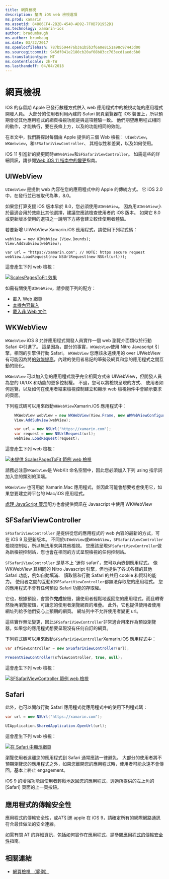 ```yaml
---
title: 網頁檢視
description: 釐清 iOS web 檢視選項
ms.prod: xamarin
ms.assetid: 84886CF4-2B2B-4540-AD92-7F0B791952D1
ms.technology: xamarin-ios
author: bradumbaugh
ms.author: brumbaug
ms.date: 03/22/2017
ms.openlocfilehash: 787b5594476b3a1b5b3f6a0e8151a98c97443d00
ms.sourcegitcommit: 945df041e2180cb20af08b83cc703ecd1aedc6b0
ms.translationtype: MT
ms.contentlocale: zh-TW
ms.lasthandoff: 04/04/2018
---
```

# <a name="web-views"></a>網頁檢視

IOS 的存留期 Apple 已發行數種方式併入 web 應用程式中的檢視功能的應用程式開發人員。 大部分的使用者利用內建的 Safari 網頁瀏覽器在 iOS 裝置上，所以預期會從其他應用程式的網頁檢視功能是與這項體驗一致。 他們期望應用程式相同的動作，才能執行，要在長條上方，以及的功能相同的效能。

在本文中，我們將探討每個由 Apple 提供的三個 Web 檢視： `UIWebView`， `WKWebview`，和`SFSafariViewController`、 其相似性和差異，以及如何使用。 

iOS 11 引進新的變更同時`WKWebView`和`SFSafariViewController`。 如需這些的詳細資訊，請參閱[Web iOS 11 指南中的變更](~/ios/platform/introduction-to-ios11/web.md)指南。

## <a name="uiwebview"></a>UIWebView

`UIWebView` 是提供 web 內容在您的應用程式中的 Apple 的傳統方式。 它 iOS 2.0 中，在發行並已被取代為準，8.0。

如果您打算支援 iOS 版本早於 8.0，您必須使用`UIWebView`。 因為用`UIWebView`小於最適合用於效能比其他選擇，建議您應該檢查使用者的 iOS 版本。 如果它 8.0 或更新版本使用的選項之一說明下方將會建立較佳使用者體驗。
 
若要新增 UIWebView Xamarin.iOS 應用程式，請使用下列程式碼：
 
```
webView = new UIWebView (View.Bounds);
View.AddSubview(webView);

var url = "https://xamarin.com"; // NOTE: https secure request
webView.LoadRequest(new NSUrlRequest(new NSUrl(url)));
```

這會產生下列 web 檢視：

[![](uiwebview-images/webview.png "ScalesPagesToFit 效果")](uiwebview-images/webview.png#lightbox)

如需有關使用`UIWebView`，請參閱下列的配方：


- [載入 Web 網頁](https://developer.xamarin.com/recipes/ios/content_controls/web_view/load_a_web_page/)
- [本機內容載入](https://developer.xamarin.com/recipes/ios/content_controls/web_view/load_local_content/)
- [載入非 Web 文件](https://developer.xamarin.com/recipes/ios/content_controls/web_view/load_non-web_documents/)

## <a name="wkwebview"></a>WKWebView

`WKWebView` iOS 8 允許應用程式開發人員實作一個 web 瀏覽介面類似於行動 Safari 中引進了。 這是因為，部分的事實，`WKWebView`使用 Nitro Javascript 引擎，相同的引擎供行動 Safari。 `WKWebView` 您應該永遠使用的 over UIWebView 有可能因為將[的效能提高](http://blog.initlabs.com/post/100113463211/wkwebview-vs-uiwebview)，內建的使用者易記的筆勢及網頁和您的應用程式之間互動的簡化。
  
`WKWebView` 可以加入您的應用程式幾乎完全相同方式來 UIWebView，但開發人員為您的 UI/UX 和功能的更多控制權。 不過，您可以將檢視呈現的方式、 使用者如何巡覽，以及如何在使用者結束檢視控制建立和顯示 web 檢視物件中會顯示要求的頁面。  

下列程式碼可以用來啟動`WKWebView`Xamarin.iOS 應用程式中：

```csharp
    WKWebView webView = new WKWebView(View.Frame, new WKWebViewConfiguration());
    View.AddSubview(webView);

    var url = new NSUrl("https://xamarin.com");
    var request = new NSUrlRequest(url);
    webView.LoadRequest(request);
```

這會產生下列 web 檢視：

[![](uiwebview-images/wkwebview.png "未提供 ScalesPagesToFit 範例 web 檢視")](uiwebview-images/wkwebview.png#lightbox)

請務必注意`WKWebView`是 WebKit 命名空間中，因此您必須加入下列 using 指示詞加入您的類別的頂端。

`WKWebView` 也可用於 Xamarin.Mac 應用程式，並因此可能會想要考慮使用它，如果您要建立跨平台的 Mac/iOS 應用程式。

[處理 JavaScript 警示](https://developer.xamarin.com/recipes/ios/content_controls/web_view/handle_javascript_alerts/)配方也會提供資訊在 Javascript 中使用 WKWebView

<a name="safariviewcontroller" />

## <a name="sfsafariviewcontroller"></a>SFSafariViewController
 
 `SFSafariViewController` 是提供從您的應用程式的 web 內容的最新的方式，可在 iOS 9 及更新版本。 不同於`UIWebView`或`WKWebView`，`SFSafariViewController`檢視控制站，所以無法用來與其他檢視。 您應該呈現`SFSafariViewController`做為新檢視控制站，您也會在相同的方式呈現檢視的任何控制站。
 
 `SFSafariViewController` 是基本上 '迷你 safari'，您可以內嵌到應用程式。 像 WKWebView 其相同的 Nitro Javascript 引擎，但也提供了各式各樣的其他 Safari 功能，例如自動填滿、 讀取器和行動 Safari 的共用 cookie 和資料的能力。 使用者之間的互動和`SFSafariViewController`都無法存取您的應用程式。 您的應用程式不會有任何預設 Safari 功能的存取權。
 
它也，根據預設，會實作**完成**按鈕，讓使用者輕鬆地返回您的應用程式，而且轉寄然後再瀏覽按鈕，可讓您的使用者瀏覽網頁的堆疊。 此外，它也提供使用者使用網址列給予他們安心上預期的網頁。 網址列中不允許使用者變更 url。 

這些實作無法變更，因此`SFSafariViewController`非常適合用來作為預設瀏覽器，如果您的應用程式想要呈現沒有任何自訂的網頁。

下列程式碼可以用來啟動`SFSafariViewController`Xamarin.iOS 應用程式中：

```csharp
var sfViewController = new SFSafariViewController(url);

PresentViewController(sfViewController, true, null);
```

這會產生下列 web 檢視：

[![](uiwebview-images/sfsafariviewcontroller.png "SFSafariViewController 範例 web 檢視")](uiwebview-images/sfsafariviewcontroller.png#lightbox)

## <a name="safari"></a>Safari

此外，也可以開啟行動 Safari 應用程式從應用程式中的使用下列程式碼：

```csharp
var url = new NSUrl("https://xamarin.com");

UIApplication.SharedApplication.OpenUrl(url);

```

這會產生下列 web 檢視：

[![](uiwebview-images/safari.png "在 Safari 中顯示網頁")](uiwebview-images/safari.png#lightbox)

瀏覽使用者遠離您的應用程式到 Safari 通常應該一律避免。 大部分的使用者將不預期瀏覽您的應用程式之外，如果您離開您的應用程式時，使用者可能永遠不會傳回，基本上終止 engagement。

iOS 9 的增強功能讓使用者輕鬆地返回您的應用程式，透過所提供的左上角的 [Safari] 頁面的上一頁按鈕。

## <a name="app-transport-security"></a>應用程式的傳輸安全性

應用程式的傳輸安全性，或*AT*引進 apple 在 iOS 9，請確定所有的網際網路通訊符合最佳做法的安全連線。

如需有關 AT 的詳細資訊，包括如何實作在應用程式，請參閱[應用程式的傳輸安全性](~/ios/app-fundamentals/ats.md)指南。

## <a name="related-links"></a>相關連結

- [網頁檢視 （範例）](https://developer.xamarin.com/samples/monotouch/WebView/)
